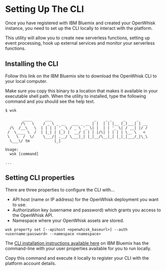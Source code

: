 # Setting Up The CLI

Once you have registered with IBM Bluemix and created your OpenWhisk instance,
you need to set up the CLI locally to interact with the platform. 

This utility will allow you to create new serverless functions, setting up event
processing, hook up external services and monitor your serverless functions.

## Installing the CLI 

Follow this link on the IBM Bluemix site to download the OpenWhisk
CLI to your local computer. 

Make sure you copy this binary to a location that makes it available in your executable shell path.
When the utility to installed, type the following command and you should see the
help text.

```
$ wsk

        ____      ___                   _    _ _     _     _
       /\   \    / _ \ _ __   ___ _ __ | |  | | |__ (_)___| | __
  /\  /__\   \  | | | | '_ \ / _ \ '_ \| |  | | '_ \| / __| |/ /
 /  \____ \  /  | |_| | |_) |  __/ | | | |/\| | | | | \__ \   <
 \   \  /  \/    \___/| .__/ \___|_| |_|__/\__|_| |_|_|___/_|\_\
  \___\/ tm           |_|

Usage:
  wsk [command]

...
```

## Setting CLI properties

There are three properties to configure the CLI with...

- API host (name or IP address) for the OpenWhisk deployment you want to use.
- Authorization key (username and password) which grants you access to the OpenWhisk API.
- Namespace where your OpenWhisk assets are stored.

```
wsk property set [--apihost <openwhisk_baseurl>] --auth <username:password> --namespace <namespace>
```

The [CLI installation instructions available here](https://new-console.ng.bluemix.net/openwhisk/cli) on IBM Bluemix has the command-line
with your user properties available for you to run locally.

Copy this command and execute it locally to register your CLI with the platform
account details.
